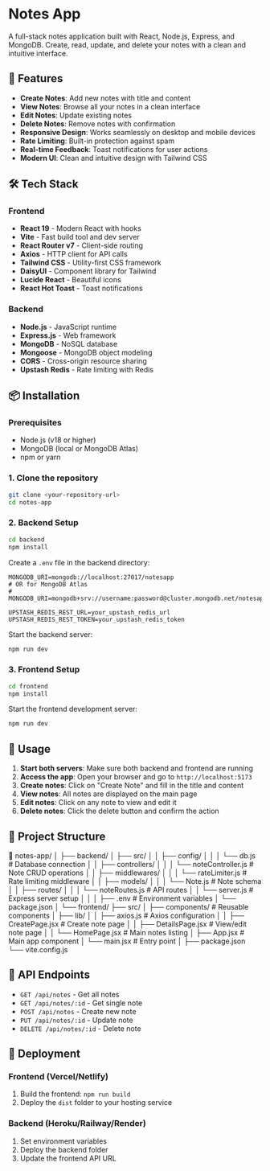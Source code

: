 # Notes App

A full-stack notes application built with React, Node.js, Express, and MongoDB. Create, read, update, and delete your notes with a clean and intuitive interface.

## 🚀 Features

- **Create Notes**: Add new notes with title and content
- **View Notes**: Browse all your notes in a clean interface
- **Edit Notes**: Update existing notes
- **Delete Notes**: Remove notes with confirmation
- **Responsive Design**: Works seamlessly on desktop and mobile devices
- **Rate Limiting**: Built-in protection against spam
- **Real-time Feedback**: Toast notifications for user actions
- **Modern UI**: Clean and intuitive design with Tailwind CSS

## 🛠️ Tech Stack

### Frontend

- **React 19** - Modern React with hooks
- **Vite** - Fast build tool and dev server
- **React Router v7** - Client-side routing
- **Axios** - HTTP client for API calls
- **Tailwind CSS** - Utility-first CSS framework
- **DaisyUI** - Component library for Tailwind
- **Lucide React** - Beautiful icons
- **React Hot Toast** - Toast notifications

### Backend

- **Node.js** - JavaScript runtime
- **Express.js** - Web framework
- **MongoDB** - NoSQL database
- **Mongoose** - MongoDB object modeling
- **CORS** - Cross-origin resource sharing
- **Upstash Redis** - Rate limiting with Redis

## 📦 Installation

### Prerequisites

- Node.js (v18 or higher)
- MongoDB (local or MongoDB Atlas)
- npm or yarn

### 1. Clone the repository

```bash
git clone <your-repository-url>
cd notes-app
```

### 2. Backend Setup

```bash
cd backend
npm install
```

Create a `.env` file in the backend directory:

```env
MONGODB_URI=mongodb://localhost:27017/notesapp
# OR for MongoDB Atlas
# MONGODB_URI=mongodb+srv://username:password@cluster.mongodb.net/notesapp

UPSTASH_REDIS_REST_URL=your_upstash_redis_url
UPSTASH_REDIS_REST_TOKEN=your_upstash_redis_token
```

Start the backend server:

```bash
npm run dev
```

### 3. Frontend Setup

```bash
cd frontend
npm install
```

Start the frontend development server:

```bash
npm run dev
```

## 🚦 Usage

1. **Start both servers**: Make sure both backend and frontend are running
2. **Access the app**: Open your browser and go to `http://localhost:5173`
3. **Create notes**: Click on "Create Note" and fill in the title and content
4. **View notes**: All notes are displayed on the main page
5. **Edit notes**: Click on any note to view and edit it
6. **Delete notes**: Click the delete button and confirm the action

## 📁 Project Structure

📁 notes-app/
│
├── backend/
│ ├── src/
│ │ ├── config/
│ │ │ └── db.js # Database connection
│ │ ├── controllers/
│ │ │ └── noteController.js # Note CRUD operations
│ │ ├── middlewares/
│ │ │ └── rateLimiter.js # Rate limiting middleware
│ │ ├── models/
│ │ │ └── Note.js # Note schema
│ │ ├── routes/
│ │ │ └── noteRoutes.js # API routes
│ │ └── server.js # Express server setup
│ │
│ ├── .env # Environment variables
│ └── package.json
│
└── frontend/
├── src/
│ ├── components/ # Reusable components
│ ├── lib/
│ │ ├── axios.js # Axios configuration
│ │ ├── CreatePage.jsx # Create note page
│ │ ├── DetailsPage.jsx # View/edit note page
│ │ └── HomePage.jsx # Main notes listing
│ ├── App.jsx # Main app component
│ └── main.jsx # Entry point
│
├── package.json
└── vite.config.js

## 🔗 API Endpoints

- `GET /api/notes` - Get all notes
- `GET /api/notes/:id` - Get single note
- `POST /api/notes` - Create new note
- `PUT /api/notes/:id` - Update note
- `DELETE /api/notes/:id` - Delete note

## 🚀 Deployment

### Frontend (Vercel/Netlify)

1. Build the frontend: `npm run build`
2. Deploy the `dist` folder to your hosting service

### Backend (Heroku/Railway/Render)

1. Set environment variables
2. Deploy the backend folder
3. Update the frontend API URL

